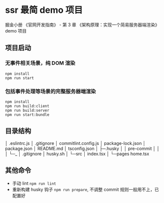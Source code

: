 # ssr 最简 demo 项目

掘金小册 《官网开发指南》 - 第 3 章 《架构原理：实现一个简易服务器端渲染》 demo 项目

## 项目启动

### 无事件相关场景，纯 DOM 渲染

```
npm install
npm run start
```

### 包括事件处理等场景的完整服务器端渲染

```
npm install
npm run build:client
npm run build:server
npm run start:bundle
```

## 目录结构

│ .eslintrc.js
│ .gitignore
│ commitlint.config.js
│ package-lock.json
│ package.json
│ README.md
│ tsconfig.json
│
├─.husky
│ │ pre-commit
│ │
│ └─\_
│ .gitignore
│ husky.sh
│
└─src
│ index.tsx
│
└─pages
home.tsx

## 其他命令

- 手动 lint `npm run lint`
- 重新构建 husky 钩子 `npm run prepare`, 不调整 commit 规则一般用不上，已配置好
